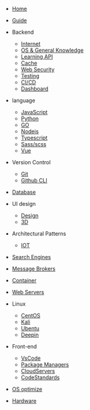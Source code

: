 - [Home](/)
- [Guide](guide.md)

- Backend

  - [Internet](Internet/itList.md)
  - [OS & General Knowledge](OSGK/OSgkList.md)
  - [Learning API](API/APIList.md)
  - [Cache](Caching/cachList.md)
  - [Web Security](WSecurity/wsList.md)
  - [Testing](Testing/testList.md)
  - [CI/CD](CI-CD/CIDList.md)
  - [Dashboard](Dashboard/dashList.md)

- language

  - [JavaScript](JavaScript/JSList.md)
  - [Python](Python/pyList.md)
  - [GO](Go/goList.md)
  - [Nodejs](Web/Nodejs/node_jsStart.md)
  - [Typescript](Web/Typescript/TSList.md)
  - [Sass/scss](Web/Scss/ScssList.md)
  - [Vue](Web/Vue/VList.md)

- Version Control

  - [Git](Web/Git/GitList.md)
  - [Github CLI](GithubCLI/ghList.md)

- [Database](Database/dbList.md)

- UI design

  - [Design](UI/uiList.md)
  - [3D](3D/3dList.md)

- Architectural Patterns

  - [IOT](IOT/IotList.md)

- [Search Engines](SEngines/seList.md)

- [Message Brokers](MsgBroker/mbList.md)

- [Container](Container/ctList.md)

- [Web Servers](Server/SList.md)

- Linux

  - [CentOS](Linux/CentOS/cosList.md)
  - [Kali](Linux/Kali/kaliList.md)
  - [Ubentu](Linux/Ubentu/ubentuList.md)
  - [Deepin](Linux/Deepin/deepinList.md)

- Front-end

  - [VsCode](Web/VsCode/VCList.md)
  - [Package Managers](Web/Package/pkgList.md)
  - [CloudServers](Web/CloudServers/CloudList.md)
  - [CodeStandards](Web/CodeStandards/CodeList.md)

- [OS optimize](optimize/SOList.md)

- [Hardware](Hardware/hwList.md)